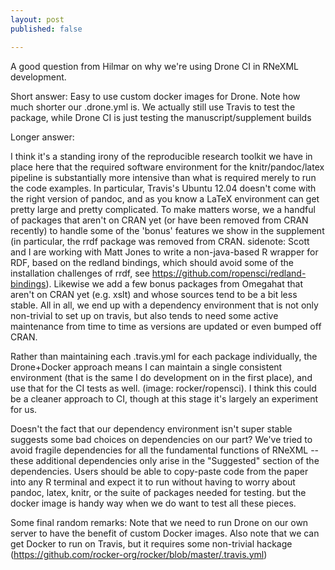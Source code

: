 ```yaml
---
layout: post
published: false

---
```



<!--
Should probably flush this out more into a 'what I want from CI' style post.
-->


A good question from Hilmar on why we're using Drone CI in RNeXML development. 


Short answer: Easy to use custom docker images for Drone. Note how much
shorter our .drone.yml is.  We actually still use Travis to test the
package, while Drone CI is just testing the manuscript/supplement builds

Longer answer:

I think it's a standing irony of the reproducible research toolkit
we have in place here that the required software environment for the
knitr/pandoc/latex pipeline is substantially more intensive than what
is required merely to run the code examples. In particular, Travis's
Ubuntu 12.04 doesn't come with the right version of pandoc, and as you
know a LaTeX environment can get pretty large and pretty complicated. To
make matters worse, we a handful of packages that aren't on CRAN yet
(or have been removed from CRAN recently) to handle some of the 'bonus'
features we show in the supplement (in particular, the rrdf package
was removed from CRAN.  sidenote: Scott and I are working with Matt
Jones to write a non-java-based R wrapper for RDF, based on the redland
bindings, which should avoid some of the installation challenges of rrdf,
see https://github.com/ropensci/redland-bindings).  Likewise we add a
few bonus packages from Omegahat that aren't on CRAN yet (e.g. xslt)
and whose sources tend to be a bit less stable.  All in all, we end up
with a dependency environment that is not only non-trivial to set up on
travis, but also tends to need some active maintenance from time to time
as versions are updated or even bumped off CRAN.

Rather than maintaining each .travis.yml for each package individually,
the Drone+Docker approach means I can maintain a single consistent
environment (that is the same I do development on in the first place),
and use that for the CI tests as well. (image: rocker/ropensci).  I think
this could be a cleaner approach to CI, though at this stage it's largely
an experiment for us.

Doesn't the fact that our dependency environment isn't super stable
suggests some bad choices on dependencies on our part?  We've tried to
avoid fragile dependencies for all the fundamental functions of RNeXML --
these additional dependencies only arise in the "Suggested" section of the
dependencies. Users should be able to copy-paste code from the paper into
any R terminal and expect it to run without having to worry about pandoc,
latex, knitr, or the suite of packages needed for testing.  but the
docker image is handy way when we do want to test all these pieces.

Some final random remarks: Note that we need to run Drone on our own
server to have the benefit of custom Docker images.  Also note that we
can get Docker to run on Travis, but it requires some non-trivial hackage
(https://github.com/rocker-org/rocker/blob/master/.travis.yml)

